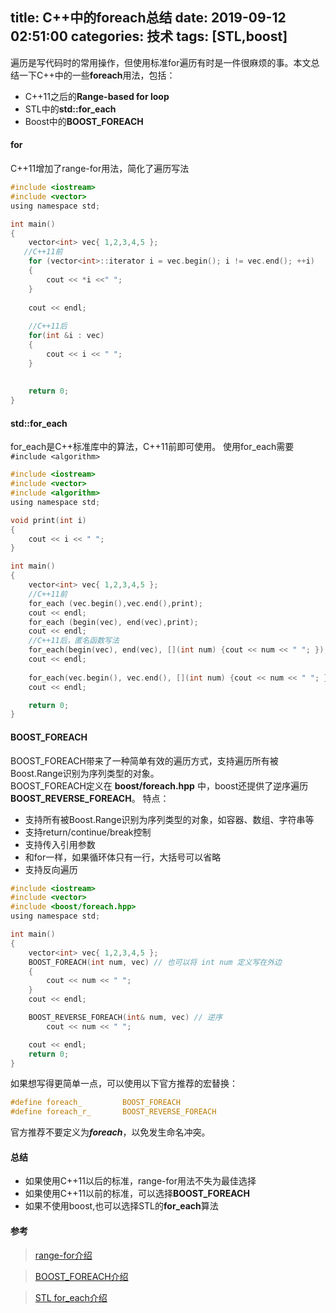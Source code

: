 title: C++中的foreach总结
date: 2019-09-12 02:51:00
categories: 技术
tags: [STL,boost]
---------------------


遍历是写代码时的常用操作，但使用标准for遍历有时是一件很麻烦的事。本文总结一下C++中的一些**foreach**用法，包括：
* C++11之后的**Range-based for loop**
* STL中的**std::for_each**
* Boost中的**BOOST_FOREACH**
<!--more-->
#### for
C++11增加了range-for用法，简化了遍历写法
```C
#include <iostream>
#include <vector>
using namespace std;

int main()
{
	vector<int> vec{ 1,2,3,4,5 };
   //C++11前
	for (vector<int>::iterator i = vec.begin(); i != vec.end(); ++i) 
	{
	    cout << *i <<" ";
	}
	
	cout << endl;
	
	//C++11后
	for(int &i : vec)
	{
	    cout << i << " ";
	}
	
	
	return 0;
}
```
#### std::for_each
for_each是C++标准库中的算法，C++11前即可使用。
使用for_each需要 `#include <algorithm>`
```C
#include <iostream>
#include <vector>
#include <algorithm>
using namespace std;

void print(int i)
{
    cout << i << " ";
}

int main()
{
	vector<int> vec{ 1,2,3,4,5 };
	//C++11前
	for_each (vec.begin(),vec.end(),print);
    cout << endl;
    for_each (begin(vec), end(vec),print);
    cout << endl;
    //C++11后，匿名函数写法
    for_each(begin(vec), end(vec), [](int num) {cout << num << " "; });
	cout << endl;
 
	for_each(vec.begin(), vec.end(), [](int num) {cout << num << " "; });	
	cout << endl;

	return 0;
}
```
#### BOOST_FOREACH
BOOST_FOREACH带来了一种简单有效的遍历方式，支持遍历所有被Boost.Range识别为序列类型的对象。   
BOOST_FOREACH定义在 **boost/foreach.hpp** 中，boost还提供了逆序遍历**BOOST_REVERSE_FOREACH**。
特点：
* 支持所有被Boost.Range识别为序列类型的对象，如容器、数组、字符串等
* 支持return/continue/break控制
* 支持传入引用参数
* 和for一样，如果循环体只有一行，大括号可以省略
* 支持反向遍历

```c
#include <iostream>
#include <vector>
#include <boost/foreach.hpp>
using namespace std;

int main()
{
	vector<int> vec{ 1,2,3,4,5 };
	BOOST_FOREACH(int num, vec) // 也可以将 int num 定义写在外边
	{
		cout << num << " ";
	}
	cout << endl;

	BOOST_REVERSE_FOREACH(int& num, vec) // 逆序
		cout << num << " ";

	cout << endl;
	return 0;
}
```

如果想写得更简单一点，可以使用以下官方推荐的宏替换：

```c
#define foreach_         BOOST_FOREACH
#define foreach_r_       BOOST_REVERSE_FOREACH
```
官方推荐不要定义为***foreach***，以免发生命名冲突。
#### 总结
* 如果使用C++11以后的标准，range-for用法不失为最佳选择
* 如果使用C++11以前的标准，可以选择**BOOST_FOREACH**
* 如果不使用boost,也可以选择STL的**for_each**算法

#### 参考
> <a href="https://en.cppreference.com/w/cpp/language/range-for" target="_blank">range-for介绍</a>

><a href="https://www.boost.org/doc/libs/1_71_0/doc/html/foreach.html" target="_blank">BOOST_FOREACH介绍 </a>

><a href="https://en.cppreference.com/w/cpp/algorithm/for_each" target="_blank">STL for_each介绍 </a>



